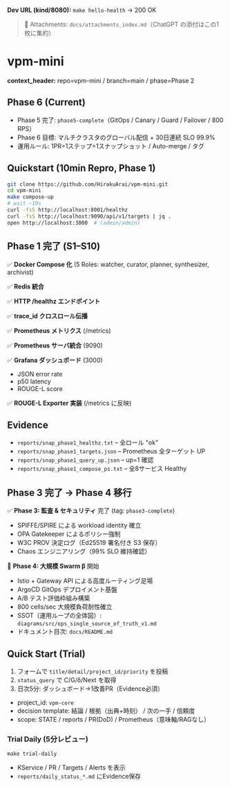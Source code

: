 **Dev URL (kind/8080):** `make hello-health` → 200 OK

> 📎 Attachments: `docs/attachments_index.md`（ChatGPT の添付はこの1枚に集約）

# vpm-mini

**context_header:** repo=vpm-mini / branch=main / phase=Phase 2

## Phase 6 (Current)

- Phase 5 完了: `phase5-complete`（GitOps / Canary / Guard / Failover / 800 RPS）
- Phase 6 目標: マルチクラスタのグローバル配信 + 30日連続 SLO 99.9%
- 運用ルール: 1PR=1ステップ=1スナップショット / Auto-merge / タグ

## Quickstart (10min Repro, Phase 1)
```bash
git clone https://github.com/HirakuArai/vpm-mini.git
cd vpm-mini
make compose-up
# wait ~10s
curl -fsS http://localhost:8001/healthz
curl -fsS http://localhost:9090/api/v1/targets | jq .
open http://localhost:3000  # (admin/admin)
```

## Phase 1 完了 (S1–S10)

✅ **Docker Compose 化** (5 Roles: watcher, curator, planner, synthesizer, archivist)

✅ **Redis 統合**

✅ **HTTP /healthz エンドポイント**

✅ **trace_id クロスロール伝播**

✅ **Prometheus メトリクス** (/metrics)

✅ **Prometheus サーバ統合** (9090)

✅ **Grafana ダッシュボード** (3000)
- JSON error rate
- p50 latency  
- ROUGE-L score

✅ **ROUGE-L Exporter 実装** (/metrics に反映)

## Evidence
- `reports/snap_phase1_healthz.txt` – 全ロール "ok"
- `reports/snap_phase1_targets.json` – Prometheus 全ターゲット UP
- `reports/snap_phase1_query_up.json` – up=1 確認
- `reports/snap_phase1_compose_ps.txt` – 全8サービス Healthy

## Phase 3 完了 → Phase 4 移行

✅ **Phase 3: 監査 & セキュリティ** 完了 (tag: `phase3-complete`)
- SPIFFE/SPIRE による workload identity 確立
- OPA Gatekeeper によるポリシー強制
- W3C PROV 決定ログ（Ed25519 署名付き S3 保存）
- Chaos エンジニアリング（99% SLO 維持確認）

🚀 **Phase 4: 大規模 Swarm β** 開始
- Istio + Gateway API による高度ルーティング足場
- ArgoCD GitOps デプロイメント基盤
- A/B テスト評価枠組み構築
- 800 cells/sec 大規模負荷耐性確立
- SSOT（運用ループの全体図）: `diagrams/src/ops_single_source_of_truth_v1.md`
- ドキュメント目次: `docs/README.md`

## Quick Start (Trial)
1. フォームで `title/detail/project_id/priority` を投稿
2. `status_query` で C/G/δ/Next を取得
3. 日次5分: ダッシュボード→1改善PR（Evidence必須）

- project_id: `vpm-core`
- decision template: 結論 / 根拠（出典+時刻） / 次の一手 / 信頼度
- scope: STATE / reports / PR(DoD) / Prometheus（意味軸/RAGなし）

### Trial Daily (5分レビュー)
```
make trial-daily
```
- KService / PR / Targets / Alerts を表示
- `reports/daily_status_*.md` にEvidence保存


